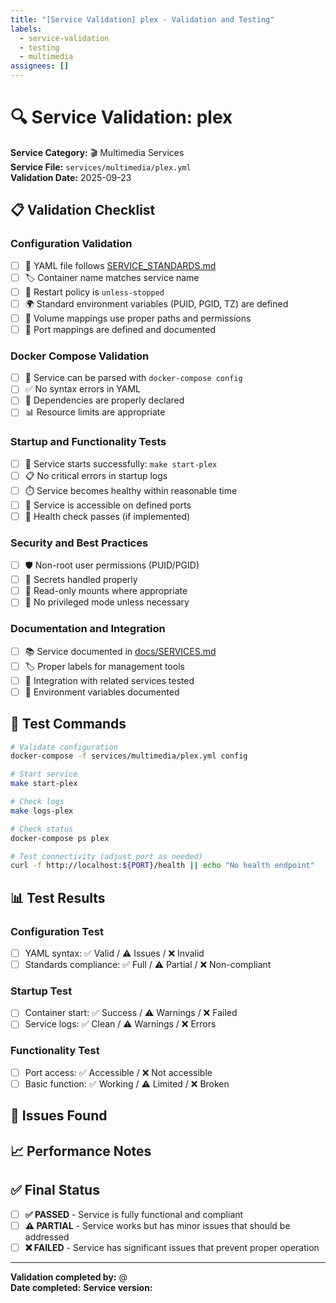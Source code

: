```yaml
---
title: "[Service Validation] plex - Validation and Testing"
labels: 
  - service-validation
  - testing
  - multimedia
assignees: []
---
```


# 🔍 Service Validation: plex

**Service Category:** 🎬 Multimedia Services  
**Service File:** `services/multimedia/plex.yml`  
**Validation Date:** 2025-09-23

## 📋 Validation Checklist

### Configuration Validation
- [ ] 📄 YAML file follows [SERVICE_STANDARDS.md](../docs/SERVICE_STANDARDS.md)
- [ ] 🏷️ Container name matches service name
- [ ] 🔄 Restart policy is `unless-stopped`
- [ ] 🌍 Standard environment variables (PUID, PGID, TZ) are defined
- [ ] 📂 Volume mappings use proper paths and permissions
- [ ] 🔌 Port mappings are defined and documented

### Docker Compose Validation  
- [ ] 🐳 Service can be parsed with `docker-compose config`
- [ ] ✅ No syntax errors in YAML
- [ ] 🔗 Dependencies are properly declared
- [ ] 📊 Resource limits are appropriate

### Startup and Functionality Tests
- [ ] 🚀 Service starts successfully: `make start-plex`
- [ ] 📋 No critical errors in startup logs
- [ ] ⏱️ Service becomes healthy within reasonable time
- [ ] 🔌 Service is accessible on defined ports
- [ ] 🏥 Health check passes (if implemented)

### Security and Best Practices
- [ ] 🛡️ Non-root user permissions (PUID/PGID)
- [ ] 🔐 Secrets handled properly
- [ ] 📁 Read-only mounts where appropriate
- [ ] 🚫 No privileged mode unless necessary

### Documentation and Integration
- [ ] 📚 Service documented in [docs/SERVICES.md](../docs/SERVICES.md)
- [ ] 🏷️ Proper labels for management tools
- [ ] 🔄 Integration with related services tested
- [ ] 📖 Environment variables documented

## 🧪 Test Commands

```bash
# Validate configuration
docker-compose -f services/multimedia/plex.yml config

# Start service
make start-plex

# Check logs
make logs-plex

# Check status
docker-compose ps plex

# Test connectivity (adjust port as needed)
curl -f http://localhost:${PORT}/health || echo "No health endpoint"
```

## 📊 Test Results

### Configuration Test
- [ ] YAML syntax: ✅ Valid / ⚠️ Issues / ❌ Invalid
- [ ] Standards compliance: ✅ Full / ⚠️ Partial / ❌ Non-compliant

### Startup Test  
- [ ] Container start: ✅ Success / ⚠️ Warnings / ❌ Failed
- [ ] Service logs: ✅ Clean / ⚠️ Warnings / ❌ Errors

### Functionality Test
- [ ] Port access: ✅ Accessible / ❌ Not accessible  
- [ ] Basic function: ✅ Working / ⚠️ Limited / ❌ Broken

## 📝 Issues Found

<!-- List any issues discovered during validation -->

## 📈 Performance Notes

<!-- Note any performance observations -->

## ✅ Final Status

- [ ] **✅ PASSED** - Service is fully functional and compliant
- [ ] **⚠️ PARTIAL** - Service works but has minor issues that should be addressed
- [ ] **❌ FAILED** - Service has significant issues that prevent proper operation

---

**Validation completed by:** @  
**Date completed:** 
**Service version:** <!-- Container image version tested -->


